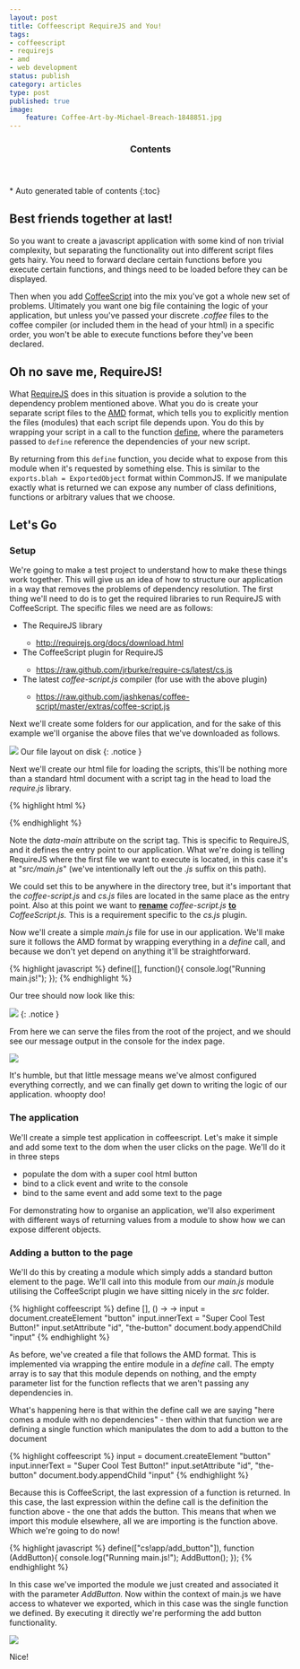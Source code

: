 ```yaml
---
layout: post
title: Coffeescript RequireJS and You!
tags:
- coffeescript
- requirejs
- amd
- web development
status: publish
category: articles
type: post
published: true
image:
    feature: Coffee-Art-by-Michael-Breach-1848851.jpg
---
```


<section id="table-of-contents" class="toc">
  <header>
    <h3>Contents</h3>
  </header>
<div id="drawer" markdown="1">
*  Auto generated table of contents
{:toc}
</div>

</section>

## Best friends together at last!


So you want to create a javascript application with some kind of non trivial complexity, but separating the functionality out into different script files gets hairy. You need to forward declare certain functions before you execute certain functions, and things need to be loaded before they can be displayed.&nbsp;

Then when you add <a href="http://coffeescript.org/">CoffeeScript</a> into the mix you've got a whole new set of problems. Ultimately you want one big file containing the logic of your application, but unless you've passed your discrete <i>.coffee </i>files to the coffee compiler&nbsp;(or included them in the head of your html)&nbsp;in a specific order, you won't be able to execute functions before they've been declared.&nbsp;

## Oh no save me, RequireJS!

What <a href="http://requirejs.org/">RequireJS</a>&nbsp;does in this situation is provide a solution to the dependency problem mentioned above. What you do is create your separate script files to the <a href="https://github.com/amdjs/amdjs-api/wiki/AMD">AMD</a>&nbsp;format, which tells you to explicitly mention the files (modules) that each script file depends upon. You do this by wrapping your script in a call to the function <a href="http://requirejs.org/docs/api.html#define">define</a>, where the parameters passed to `define` reference the dependencies of your new script.

By returning from this `define` function, you decide what to expose from this module when it's requested by something else. This is similar to the `exports.blah = ExportedObject` format within CommonJS. If we manipulate exactly what is returned we can expose any number of class definitions, functions or&nbsp;arbitrary&nbsp;values that we choose.

## Let's Go

### Setup

We're going to make a test project to understand how to make these things work together. This will give us an idea of how to structure our application in a way that removes the problems of dependency resolution. The first thing we'll need to do is to get the required libraries to run RequireJS with CoffeeScript. The specific files we need are as follows:

<ul>
<li>The RequireJS library</li>
<ul>
<li><a href="http://requirejs.org/docs/download.html">http://requirejs.org/docs/download.html</a></li>
</ul>
<li>The CoffeeScript plugin for RequireJS</li>
<ul>
<li><a href="https://raw.github.com/jrburke/require-cs/latest/cs.js">https://raw.github.com/jrburke/require-cs/latest/cs.js</a></li>
</ul>
<li>The latest <i>coffee-script.js</i> compiler (for use with the above plugin)</li>
<ul>
<li><a href="https://raw.github.com/jashkenas/coffee-script/master/extras/coffee-script.js">https://raw.github.com/jashkenas/coffee-script/master/extras/coffee-script.js</a></li>
</ul>
</ul>





Next we'll create some folders for our application, and for the sake of this example we'll organise the above files that we've downloaded as follows.&nbsp;


![](http://3.bp.blogspot.com/-9JMMfQqrthc/T4wXMwmsdpI/AAAAAAAAAdI/j2B_0KSZ1gE/s1600/Screen+Shot+2012-04-16+at+13.57.00.png)
Our file layout on disk
{: .notice }

Next we'll create our html file for loading the scripts, this'll be nothing more than a standard html document with a script tag in the head to load the <i>require.js</i> library.


{% highlight html %}
<!DOCTYPE html>
<html lang="en">
<head>
    <meta charset="UTF-8">
    <title>RequireJS + Coffeescript</title>
    <script type="text/javascript" src="lib/require.js" data-main="src/main"></script>
</head>
<body>
    
</body>
</html>

{% endhighlight %}

Note the <i>data-main </i>attribute on the script tag. This is specific to RequireJS, and it defines the entry point to our application. What we're doing is telling RequireJS where the first file we want to execute is located, in this case it's at "<i>src/main.js</i>" (we've intentionally left out the <i>.js</i>&nbsp;suffix on this path).&nbsp;



We could set this to be anywhere in the directory tree, but it's important that the <i>coffee-script.js</i> and <i>cs.js</i> files are located in the same place as the entry point. Also at this point we want to <b><u>rename</u></b> <i>coffee-script.js</i> <b><u>to</u></b> <i>CoffeeScript.js. </i>This is a requirement specific to the <i>cs.js</i> plugin.



Now we'll create a simple <i>main.js</i> file for use in our application. We'll make sure it follows the AMD format by wrapping everything in a <i>define</i> call, and because we don't yet depend on anything it'll be straightforward.

{% highlight javascript %}
define([], function(){
    console.log("Running main.js!");
});
{% endhighlight %}


Our tree should now look like this:

![](http://1.bp.blogspot.com/-3yNdVUICo-A/T4xKKVq_PAI/AAAAAAAAAdg/USB6k2r38zg/s1600/Screen+Shot+2012-04-16+at+17.34.27.png)
{: .notice }

From here we can serve the files from the root of the project, and we should see our message output in the console for the index page.

![](http://4.bp.blogspot.com/-Rrla57aSdaM/T4wcTaLeVnI/AAAAAAAAAdY/syTx25m8OpE/s1600/Screen+Shot+2012-04-16+at+14.18.49.png)

It's humble, but that little message means we've almost configured everything correctly, and we can finally get down to writing the logic of our application. whoopty doo!

### The application

We'll create a simple test application in coffeescript. Let's make it simple and add some text to the dom when the user clicks on the page. We'll do it in three steps


<ul>
<li>populate the dom with a super cool html button</li>
<li>bind to a click event and write to the console</li>
<li>bind to the same event and add some text to the page</li>
</ul>

For demonstrating how to organise an application, we'll also experiment with different ways of returning values from a module to show how we can expose different objects.


### Adding a button to the page

We'll do this by creating a module which simply adds a standard button element to the page. We'll call into this module from our <i>main.js </i>module utilising the CoffeeScript plugin we have sitting nicely in the <i>src</i>&nbsp;folder.

{% highlight coffeescript %}
define [], () ->
    ->
        input = document.createElement "button"
        input.innerText = "Super Cool Test Button!"
        input.setAttribute "id", "the-button"
        document.body.appendChild "input"
{% endhighlight %}



As before, we've created a file that follows the AMD format. This is implemented via wrapping the entire module in a <i>define</i>&nbsp;call. The empty array is to say that this module depends on nothing, and the empty parameter list for the function reflects that we aren't passing any dependencies in.



What's happening here is that within the define call&nbsp;we are saying "here comes a module with no dependencies" - then within that function we are defining a single function which manipulates the dom to add a button to the document

{% highlight coffeescript %}
        input = document.createElement "button"
        input.innerText = "Super Cool Test Button!"
        input.setAttribute "id", "the-button"
        document.body.appendChild "input"
{% endhighlight %}


Because this is CoffeeScript, the last expression of a function is returned. In this case, the last expression within the define call is the definition the function above - the one that adds the button. This means that when we import this module elsewhere, all we are importing is the function above. Which we're going to do now!


{% highlight javascript %}
define(["cs!app/add_button"]), function (AddButton){
    console.log("Running main.js!");
    AddButton();
});
{% endhighlight %}

In this case we've imported the module we just created and associated it with the parameter <i>AddButton. </i>Now within the context of main.js we have access to whatever we exported, which in this case was the single function we defined. By executing it directly we're performing the add button functionality.

![](http://4.bp.blogspot.com/-VLwGrtfATDs/T5aUl4tKZ_I/AAAAAAAAAeg/AtRkR6GVrhU/s1600/Screen+Shot+2012-04-24+at+12.54.38.png)

Nice!



